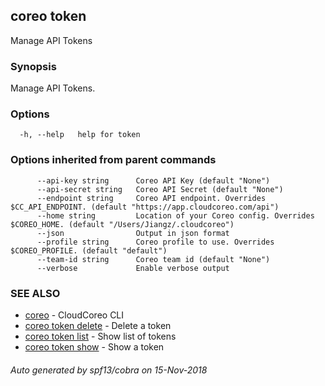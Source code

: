 ## coreo token

Manage API Tokens

### Synopsis

Manage API Tokens.

### Options

```
  -h, --help   help for token
```

### Options inherited from parent commands

```
      --api-key string      Coreo API Key (default "None")
      --api-secret string   Coreo API Secret (default "None")
      --endpoint string     Coreo API endpoint. Overrides $CC_API_ENDPOINT. (default "https://app.cloudcoreo.com/api")
      --home string         Location of your Coreo config. Overrides $COREO_HOME. (default "/Users/Jiangz/.cloudcoreo")
      --json                Output in json format
      --profile string      Coreo profile to use. Overrides $COREO_PROFILE. (default "default")
      --team-id string      Coreo team id (default "None")
      --verbose             Enable verbose output
```

### SEE ALSO

* [coreo](coreo.md)	 - CloudCoreo CLI
* [coreo token delete](coreo_token_delete.md)	 - Delete a token
* [coreo token list](coreo_token_list.md)	 - Show list of tokens
* [coreo token show](coreo_token_show.md)	 - Show a token

###### Auto generated by spf13/cobra on 15-Nov-2018
